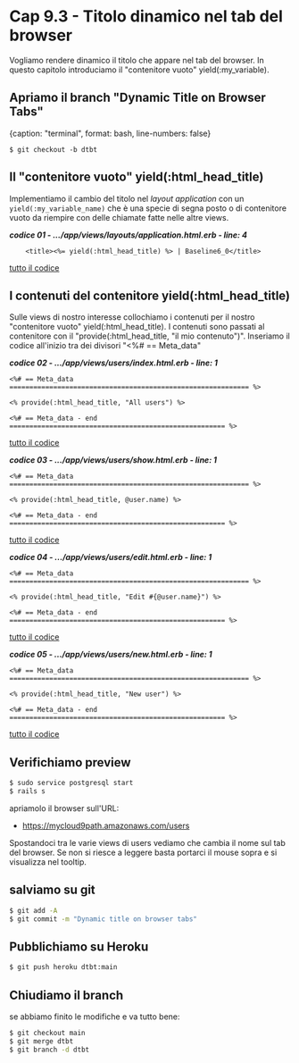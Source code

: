 # <a name="top"></a> Cap 9.3 - Titolo dinamico nel tab del browser

Vogliamo rendere dinamico il titolo che appare nel tab del browser. In questo capitolo introduciamo il "contenitore vuoto" yield(:my_variable).



## Apriamo il branch "Dynamic Title on Browser Tabs"

{caption: "terminal", format: bash, line-numbers: false}
```
$ git checkout -b dtbt
```



## Il "contenitore vuoto" yield(:html_head_title)

Implementiamo il cambio del titolo nel *layout application* con un `yield(:my_variable_name)` che è una specie di segna posto o di contenitore vuoto da riempire con delle chiamate fatte nelle altre views.

***codice 01 - .../app/views/layouts/application.html.erb - line: 4***

```html+erb
    <title><%= yield(:html_head_title) %> | Baseline6_0</title>
```

[tutto il codice](https://github.com/flaviobordonidev/leanpubabrandnewcms/blob/master/01-base/09-manage_users/03_01-views-layouts-application.html.erb)



## I contenuti del contenitore yield(:html_head_title)

Sulle views di nostro interesse collochiamo i contenuti per il nostro "contenitore vuoto" yield(:html_head_title). I contenuti sono passati al contenitore con il "provide(:html_head_title, "il mio contenuto")". Inseriamo il codice all'inizio tra dei divisori "<%# == Meta_data"

***codice 02 - .../app/views/users/index.html.erb - line: 1***

```html+erb
<%# == Meta_data ============================================================ %>

<% provide(:html_head_title, "All users") %>

<%# == Meta_data - end ====================================================== %>
```

[tutto il codice](https://github.com/flaviobordonidev/leanpubabrandnewcms/blob/master/01-base/09-manage_users/03_02-views-users-index.html.erb)


***codice 03 - .../app/views/users/show.html.erb - line: 1***

```html+erb
<%# == Meta_data ============================================================ %>

<% provide(:html_head_title, @user.name) %>

<%# == Meta_data - end ====================================================== %>
```

[tutto il codice](https://github.com/flaviobordonidev/leanpubabrandnewcms/blob/master/01-base/09-manage_users/03_03-views-users-show.html.erb)


***codice 04 - .../app/views/users/edit.html.erb - line: 1***

```html+erb
<%# == Meta_data ============================================================ %>

<% provide(:html_head_title, "Edit #{@user.name}") %>

<%# == Meta_data - end ====================================================== %>
```

[tutto il codice](https://github.com/flaviobordonidev/leanpubabrandnewcms/blob/master/01-base/09-manage_users/03_04-views-users-edit.html.erb)


***codice 05 - .../app/views/users/new.html.erb - line: 1***

```html+erb
<%# == Meta_data ============================================================ %>

<% provide(:html_head_title, "New user") %>

<%# == Meta_data - end ====================================================== %>
```

[tutto il codice](https://github.com/flaviobordonidev/leanpubabrandnewcms/blob/master/01-base/09-manage_users/03_05-views-users-new.html.erb)



## Verifichiamo preview

```bash
$ sudo service postgresql start
$ rails s
```

apriamolo il browser sull'URL:

- https://mycloud9path.amazonaws.com/users

Spostandoci tra le varie views di users vediamo che cambia il nome sul tab del browser. 
Se non si riesce a leggere basta portarci il mouse sopra e si visualizza nel tooltip.



## salviamo su git

```bash
$ git add -A
$ git commit -m "Dynamic title on browser tabs"
```



## Pubblichiamo su Heroku

```bash
$ git push heroku dtbt:main
```



## Chiudiamo il branch

se abbiamo finito le modifiche e va tutto bene:

```bash
$ git checkout main
$ git merge dtbt
$ git branch -d dtbt
```
